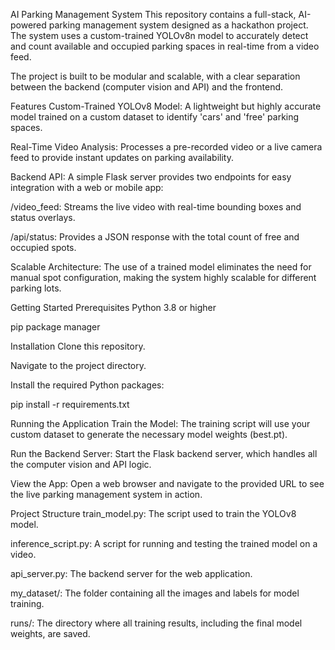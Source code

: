 AI Parking Management System
This repository contains a full-stack, AI-powered parking management system designed as a hackathon project. The system uses a custom-trained YOLOv8n model to accurately detect and count available and occupied parking spaces in real-time from a video feed.

The project is built to be modular and scalable, with a clear separation between the backend (computer vision and API) and the frontend.

Features
Custom-Trained YOLOv8 Model: A lightweight but highly accurate model trained on a custom dataset to identify 'cars' and 'free' parking spaces.

Real-Time Video Analysis: Processes a pre-recorded video or a live camera feed to provide instant updates on parking availability.

Backend API: A simple Flask server provides two endpoints for easy integration with a web or mobile app:

/video_feed: Streams the live video with real-time bounding boxes and status overlays.

/api/status: Provides a JSON response with the total count of free and occupied spots.

Scalable Architecture: The use of a trained model eliminates the need for manual spot configuration, making the system highly scalable for different parking lots.

Getting Started
Prerequisites
Python 3.8 or higher

pip package manager

Installation
Clone this repository.

Navigate to the project directory.

Install the required Python packages:

pip install -r requirements.txt


Running the Application
Train the Model: The training script will use your custom dataset to generate the necessary model weights (best.pt).

Run the Backend Server: Start the Flask backend server, which handles all the computer vision and API logic.

View the App: Open a web browser and navigate to the provided URL to see the live parking management system in action.

Project Structure
train_model.py: The script used to train the YOLOv8 model.

inference_script.py: A script for running and testing the trained model on a video.

api_server.py: The backend server for the web application.

my_dataset/: The folder containing all the images and labels for model training.

runs/: The directory where all training results, including the final model weights, are saved.
